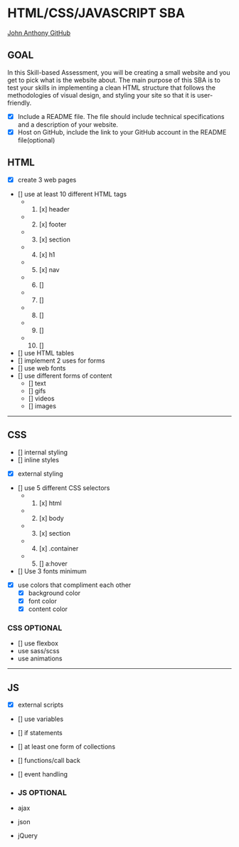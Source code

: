 # HTML/CSS/JAVASCRIPT SBA

[John Anthony GitHub](https://github.com/MartSpeed/jma_teksys/tree/main/sba_jmaHTML)

## GOAL

In this Skill-based Assessment, you will be creating a small website and you get to pick what is the website about. The main purpose of this SBA is to test your skills in implementing a clean HTML structure that follows the methodologies of visual design, and styling your site so that it is user-friendly.

- [x] Include a README file. The file should include technical specifications and a description of your website.
- [x] Host on GitHub, include the link to your GitHub account in the README file(optional)

## HTML

- [x] create 3 web pages
- [] use at least 10 different HTML tags
  - 1. [x] header
  - 2. [x] footer
  - 3. [x] section
  - 4. [x] h1
  - 5. [x] nav
  - 6. []
  - 7. []
  - 8. []
  - 9. []
  - 10. []
- [] use HTML tables
- [] implement 2 uses for forms
- [] use web fonts
- [] use different forms of content
  - [] text
  - [] gifs
  - [] videos
  - [] images

---

## CSS

- [] internal styling
- [] inline styles
- [x] external styling
- [] use 5 different CSS selectors
  - 1. [x] html
  - 2. [x] body
  - 3. [x] section
  - 4. [x] .container
  - 5. [] a:hover
- [] Use 3 fonts minimum
- [x] use colors that compliment each other
  - [x] background color
  - [x] font color
  - [x] content color

### CSS OPTIONAL

- [] use flexbox
- use sass/scss
- use animations

---

## JS

- [x] external scripts
- [] use variables
- [] if statements
- [] at least one form of collections
- [] functions/call back
- [] event handling

- ### JS OPTIONAL
- ajax
- json
- jQuery
